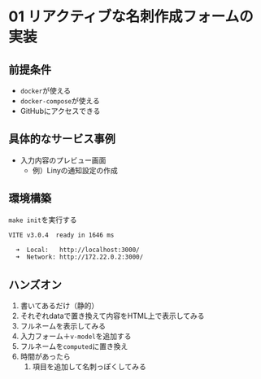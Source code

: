 # 01 リアクティブな名刺作成フォームの実装

## 前提条件

- `docker`が使える
- `docker-compose`が使える
- GitHubにアクセスできる

## 具体的なサービス事例

- 入力内容のプレビュー画面
    - 例）Linyの通知設定の作成

## 環境構築
`make init`を実行する
```bash
VITE v3.0.4  ready in 1646 ms

  ➜  Local:   http://localhost:3000/
  ➜  Network: http://172.22.0.2:3000/
```

## ハンズオン

1. 書いてあるだけ（静的）
2. それぞれdataで置き換えて内容をHTML上で表示してみる
3. フルネームを表示してみる
4. 入力フォーム＋`v-model`を追加する
5. フルネームを`computed`に置き換え
6. 時間があったら
    1. 項目を追加して名刺っぽくしてみる
